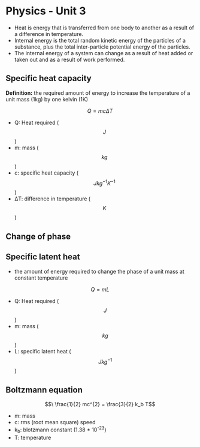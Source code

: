 # Physics - Unit 3
- Heat is energy that is transferred from one body to another as a result of a difference in temperature.
- Internal energy is the total random kinetic energy of the particles of a substance, plus the total inter-particle potential energy of the particles.
-  The internal energy of a system can change as a result of heat added or taken out and as a result of work performed.

## Specific heat capacity
**Definition:** the required amount of energy to increase the temperature of a unit mass (1kg) by one kelvin (1K)

$$ Q = mcΔT$$
- Q: Heat required ( $$ J$$ )
- m: mass ( $$ kg$$ )
- c: specific heat capacity ( $$ J kg^{-1} K^{-1}$$ )
- ΔT: difference in temperature ( $$ K$$ )

## Change of phase

## Specific latent heat
- the amount of energy required to change the phase of a unit mass at constant temperature

$$ Q = mL$$
- Q: Heat required ( $$\ J$$ )
- m: mass ( $$\ kg$$ )
- L: specific latent heat ( $$\ J kg^{-1}$$ )

## Boltzmann equation

$$\ \frac{1}{2} mc^{2} = \frac{3}{2} k_b T$$
- m: mass
- c: rms (root mean square) speed
- k<sub>b</sub>: blotzmann constant (1.38 * 10<sup>-23</sup>)
- T: temperature